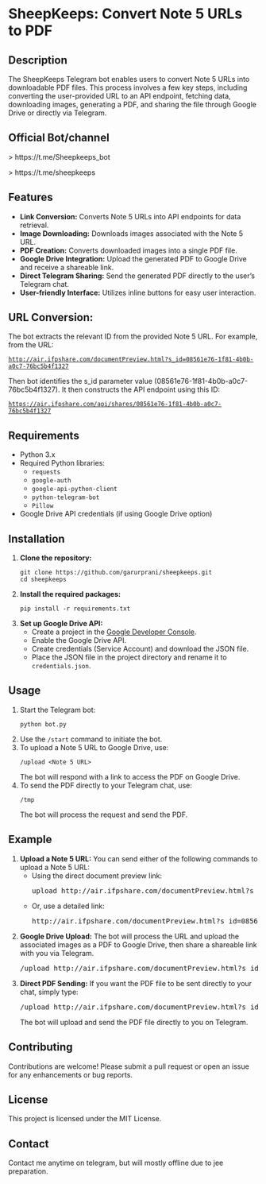 <h1>SheepKeeps: Convert Note 5 URLs to PDF</h1>

<h2>Description</h2>
<p>The SheepKeeps Telegram bot enables users to convert Note 5 URLs into downloadable PDF files. This process involves a few key steps, including converting the user-provided URL to an API endpoint, fetching data, downloading images, generating a PDF, and sharing the file through Google Drive or directly via Telegram.</p>

<h2>Official Bot/channel</h2>
<p>> https://t.me/Sheepkeeps_bot</p>
<p>> https://t.me/sheepkeeps</p>

<h2>Features</h2>
<ul>
    <li><strong>Link Conversion:</strong> Converts Note 5 URLs into API endpoints for data retrieval.</li>
    <li><strong>Image Downloading:</strong> Downloads images associated with the Note 5 URL.</li>
    <li><strong>PDF Creation:</strong> Converts downloaded images into a single PDF file.</li>
    <li><strong>Google Drive Integration:</strong> Upload the generated PDF to Google Drive and receive a shareable link.</li>
    <li><strong>Direct Telegram Sharing:</strong> Send the generated PDF directly to the user’s Telegram chat.</li>
    <li><strong>User-friendly Interface:</strong> Utilizes inline buttons for easy user interaction.</li>
</ul>


<h2>URL Conversion:</h2>
<p>
The bot extracts the relevant ID from the provided Note 5 URL. For example, from the URL:

<code>http://air.ifpshare.com/documentPreview.html?s_id=08561e76-1f81-4b0b-a0c7-76bc5b4f1327</code>

Then bot identifies the s_id parameter value (08561e76-1f81-4b0b-a0c7-76bc5b4f1327).
It then constructs the API endpoint using this ID:

<code>https://air.ifpshare.com/api/shares/08561e76-1f81-4b0b-a0c7-76bc5b4f1327</code>
</p>

<h2>Requirements</h2>
<ul>
    <li>Python 3.x</li>
    <li>Required Python libraries:
        <ul>
            <li><code>requests</code></li>
            <li><code>google-auth</code></li>
            <li><code>google-api-python-client</code></li>
            <li><code>python-telegram-bot</code></li>
            <li><code>Pillow</code></li>
        </ul>
    </li>
    <li>Google Drive API credentials (if using Google Drive option)</li>
</ul>

<h2>Installation</h2>
<ol>
    <li><strong>Clone the repository:</strong>
        <pre><code>git clone https://github.com/garurprani/sheepkeeps.git
cd sheepkeeps</code></pre>
    </li>
    <li><strong>Install the required packages:</strong>
        <pre><code>pip install -r requirements.txt</code></pre>
    </li>
    <li><strong>Set up Google Drive API:</strong>
        <ul>
            <li>Create a project in the <a href="https://console.developers.google.com/" target="_blank">Google Developer Console</a>.</li>
            <li>Enable the Google Drive API.</li>
            <li>Create credentials (Service Account) and download the JSON file.</li>
            <li>Place the JSON file in the project directory and rename it to <code>credentials.json</code>.</li>
        </ul>
    </li>
</ol>

<h2>Usage</h2>
<ol>
    <li>Start the Telegram bot:
        <pre><code>python bot.py</code></pre>
    </li>
    <li>Use the <code>/start</code> command to initiate the bot.</li>
    <li>To upload a Note 5 URL to Google Drive, use:
        <pre><code>/upload &lt;Note 5 URL&gt;</code></pre>
        The bot will respond with a link to access the PDF on Google Drive.</li>
    <li>To send the PDF directly to your Telegram chat, use:
        <pre><code>/tmp</code></pre>
        The bot will process the request and send the PDF.</li>
</ol>

<h2>Example</h2>
<ol>
    <li>
        <strong>Upload a Note 5 URL:</strong> You can send either of the following commands to upload a Note 5 URL:
        <ul>
            <li>Using the direct document preview link:
                <pre>upload http://air.ifpshare.com/documentPreview.html?s_id=08561e76-1f81-4b0b-a0c7-76bc5b4f1327</pre>
            </li>
            <li>Or, use a detailed link:
                <pre>http://air.ifpshare.com/documentPreview.html?s_id=08561e76-1f81-4b0b-a0c7-76bc5b4f1327#/detail/63602dd6-1fc4-4feb-b099-d4a6d07a7ee2/record</pre>
            </li>
        </ul>
    </li>
    <li>
        <strong>Google Drive Upload:</strong> The bot will process the URL and upload the associated images as a PDF to Google Drive, then share a shareable link with you via Telegram.
      <pre>/upload http://air.ifpshare.com/documentPreview.html?s_id=08561e76-1f81-4b0b-a0c7-76bc5b4f1327#/detail/63602dd6-1fc4-4feb-b099-d4a6d07a7ee2/record</pre>
    </li>
    <li>
        <strong>Direct PDF Sending:</strong> If you want the PDF file to be sent directly to your chat, simply type:
        <pre>/upload http://air.ifpshare.com/documentPreview.html?s_id=08561e76-1f81-4b0b-a0c7-76bc5b4f1327#/detail/63602dd6-1fc4-4feb-b099-d4a6d07a7ee2/record</pre>
        </li>
  The bot will upload and send the PDF file directly to you on Telegram.
    </li>
</ol>

<h2>Contributing</h2>
<p>Contributions are welcome! Please submit a pull request or open an issue for any enhancements or bug reports.</p>

<h2>License</h2>
<p>This project is licensed under the MIT License.</p>

<h2>Contact</h2>
<p>Contact me anytime on telegram, but will mostly offline due to jee preparation</a>.</p>

</body>
